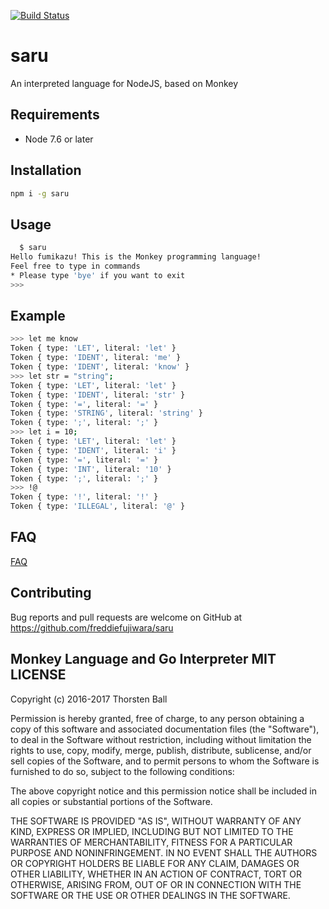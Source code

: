 [![Build Status](https://travis-ci.org/freddiefujiwara/saru.svg?branch=master)](https://travis-ci.org/freddiefujiwara/saru)
# saru
An interpreted language for NodeJS, based on Monkey

## Requirements
 - Node 7.6 or later

## Installation
```bash
npm i -g saru
```

## Usage
```bash
  $ saru
Hello fumikazu! This is the Monkey programming language!
Feel free to type in commands
* Please type 'bye' if you want to exit
>>>
```

## Example
```bash
>>> let me know
Token { type: 'LET', literal: 'let' }
Token { type: 'IDENT', literal: 'me' }
Token { type: 'IDENT', literal: 'know' }
>>> let str = "string";
Token { type: 'LET', literal: 'let' }
Token { type: 'IDENT', literal: 'str' }
Token { type: '=', literal: '=' }
Token { type: 'STRING', literal: 'string' }
Token { type: ';', literal: ';' }
>>> let i = 10;
Token { type: 'LET', literal: 'let' }
Token { type: 'IDENT', literal: 'i' }
Token { type: '=', literal: '=' }
Token { type: 'INT', literal: '10' }
Token { type: ';', literal: ';' }
>>> !@
Token { type: '!', literal: '!' }
Token { type: 'ILLEGAL', literal: '@' }
```

## FAQ
[FAQ](https://github.com/freddiefujiwara/saru/wiki/FAQ)

## Contributing
Bug reports and pull requests are welcome on GitHub at https://github.com/freddiefujiwara/saru

## Monkey Language and Go Interpreter MIT LICENSE

Copyright (c) 2016-2017 Thorsten Ball

Permission is hereby granted, free of charge, to any person obtaining a copy
of this software and associated documentation files (the "Software"), to deal
in the Software without restriction, including without limitation the rights
to use, copy, modify, merge, publish, distribute, sublicense, and/or sell
copies of the Software, and to permit persons to whom the Software is
furnished to do so, subject to the following conditions:

The above copyright notice and this permission notice shall be included in all
copies or substantial portions of the Software.

THE SOFTWARE IS PROVIDED "AS IS", WITHOUT WARRANTY OF ANY KIND, EXPRESS OR
IMPLIED, INCLUDING BUT NOT LIMITED TO THE WARRANTIES OF MERCHANTABILITY,
FITNESS FOR A PARTICULAR PURPOSE AND NONINFRINGEMENT. IN NO EVENT SHALL THE
AUTHORS OR COPYRIGHT HOLDERS BE LIABLE FOR ANY CLAIM, DAMAGES OR OTHER
LIABILITY, WHETHER IN AN ACTION OF CONTRACT, TORT OR OTHERWISE, ARISING FROM,
OUT OF OR IN CONNECTION WITH THE SOFTWARE OR THE USE OR OTHER DEALINGS IN THE
SOFTWARE.
